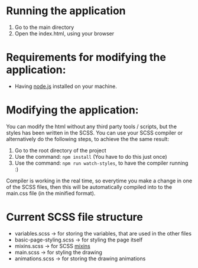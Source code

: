 # Running the application

1. Go to the main directory
2. Open the index.html, using your browser

# Requirements for modifying the application:

- Having [node.js](https://nodejs.org/en/download/) installed on your machine.

# Modifying the application:

You can modify the html without any third party tools / scripts, but the styles has been written in the SCSS.
You can use your SCSS compiler or alternatively do the following steps, to achieve the the same result:
<br />

1. Go to the root directory of the project
2. Use the command: `npm install` (You have to do this just once)
3. Use the command: `npm run watch-styles`, to have the compiler running :)

Compiler is working in the real time, so everytime you make a change in one of the SCSS files, then this will be automatically compiled into to the main.css file (in the minified format).

# Current SCSS file structure

- variables.scss -> for storing the variables, that are used in the other files
- basic-page-styling.scss -> for styling the page itself
- mixins.scss -> for SCSS [mixins](https://sass-lang.com/documentation/at-rules/mixin)
- main.scss -> for styling the drawing
- animations.scss -> for storing the drawing animations
